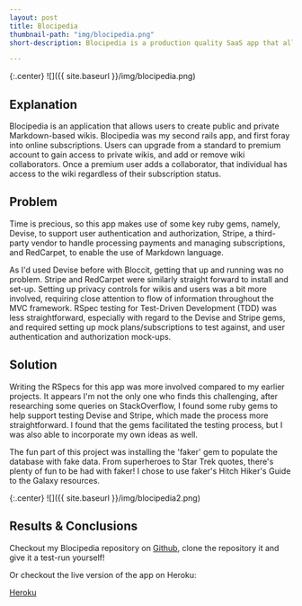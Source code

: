 ```yaml
---
layout: post
title: Blocipedia
thumbnail-path: "img/blocipedia.png"
short-description: Blocipedia is a production quality SaaS app that allows users to create their own wikis.

---
```


{:.center}
![]({{ site.baseurl }}/img/blocipedia.png)

## Explanation

Blocipedia is an application that allows users to create public and private Markdown-based wikis. Blocipedia was my second rails app, and first foray into online subscriptions. Users can upgrade from a standard to premium account to gain access to private wikis, and add or remove wiki collaborators. Once a premium user adds a collaborator, that individual has access to the wiki regardless of their subscription status.

## Problem
Time is precious, so this app makes use of some key ruby gems, namely, Devise, to support user authentication and authorization, Stripe, a third-party vendor to handle processing payments and managing subscriptions, and RedCarpet, to enable the use of Markdown language.

As I'd used Devise before with Bloccit, getting that up and running was no problem. Stripe and RedCarpet were similarly straight forward to install and set-up. Setting up privacy controls for wikis and users was a bit more involved, requiring close attention to flow of information throughout the MVC framework. RSpec testing for Test-Driven Development (TDD) was less straightforward, especially with regard to the Devise and Stripe gems, and required setting up mock plans/subscriptions to test against, and user authentication and authorization mock-ups.

## Solution
Writing the RSpecs for this app was more involved compared to my earlier projects. It appears I'm not the only one who finds this challenging, after researching some queries on StackOverflow, I found some ruby gems to help support testing Devise and Stripe, which made the process more straightforward. I found that the gems facilitated the testing process, but I was also able to incorporate my own ideas as well.

The fun part of this project was installing the 'faker' gem to populate the database with fake data. From superheroes to Star Trek quotes, there's plenty of fun to be had with faker! I chose to use faker's Hitch Hiker's Guide to the Galaxy resources.

{:.center}
![]({{ site.baseurl }}/img/blocipedia2.png)

## Results & Conclusions
Checkout my Blocipedia repository on [Github](https://github.com/cheneyshreve/blocipedia), clone the repository it and give it a test-run yourself!

Or checkout the live version of the app on Heroku:

[Heroku](https://immense-ocean-13499.herokuapp.com)
